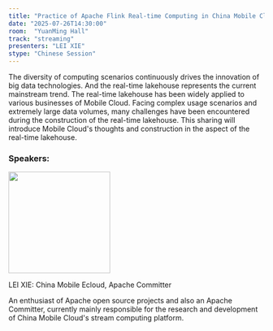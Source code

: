 ```yaml
---
title: "Practice of Apache Flink Real-time Computing in China Mobile Cloud"
date: "2025-07-26T14:30:00"
room:  "YuanMing Hall"
track: "streaming"
presenters: "LEI XIE"
stype: "Chinese Session"
---
```


The diversity of computing scenarios continuously drives the innovation of big data technologies. And the real-time lakehouse represents the current mainstream trend. The real-time lakehouse has been widely applied to various businesses of Mobile Cloud. Facing complex usage scenarios and extremely large data volumes, many challenges have been encountered during the construction of the real-time lakehouse. This sharing will introduce Mobile Cloud's thoughts and construction in the aspect of the real-time lakehouse.

### Speakers:


<img src="https://sessionize.com/image/cf5c-400o400o1-HKnHKDN66HEPQDSc9TVhnT.jpg" width="200" /><br/>

LEI XIE: China Mobile Ecloud, Apache Committer

An enthusiast of Apache open source projects and also an Apache Committer, currently mainly responsible for the research and development of China Mobile Cloud's stream computing platform.